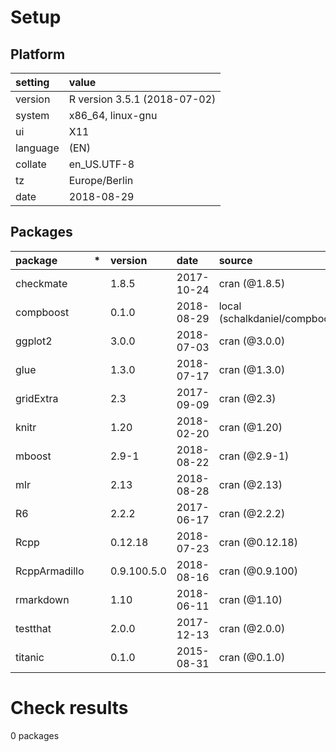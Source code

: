 # Setup

## Platform

|setting  |value                        |
|:--------|:----------------------------|
|version  |R version 3.5.1 (2018-07-02) |
|system   |x86_64, linux-gnu            |
|ui       |X11                          |
|language |(EN)                         |
|collate  |en_US.UTF-8                  |
|tz       |Europe/Berlin                |
|date     |2018-08-29                   |

## Packages

|package       |*  |version     |date       |source                            |
|:-------------|:--|:-----------|:----------|:---------------------------------|
|checkmate     |   |1.8.5       |2017-10-24 |cran (@1.8.5)                     |
|compboost     |   |0.1.0       |2018-08-29 |local (schalkdaniel/compboost@NA) |
|ggplot2       |   |3.0.0       |2018-07-03 |cran (@3.0.0)                     |
|glue          |   |1.3.0       |2018-07-17 |cran (@1.3.0)                     |
|gridExtra     |   |2.3         |2017-09-09 |cran (@2.3)                       |
|knitr         |   |1.20        |2018-02-20 |cran (@1.20)                      |
|mboost        |   |2.9-1       |2018-08-22 |cran (@2.9-1)                     |
|mlr           |   |2.13        |2018-08-28 |cran (@2.13)                      |
|R6            |   |2.2.2       |2017-06-17 |cran (@2.2.2)                     |
|Rcpp          |   |0.12.18     |2018-07-23 |cran (@0.12.18)                   |
|RcppArmadillo |   |0.9.100.5.0 |2018-08-16 |cran (@0.9.100)                   |
|rmarkdown     |   |1.10        |2018-06-11 |cran (@1.10)                      |
|testthat      |   |2.0.0       |2017-12-13 |cran (@2.0.0)                     |
|titanic       |   |0.1.0       |2015-08-31 |cran (@0.1.0)                     |

# Check results

0 packages




